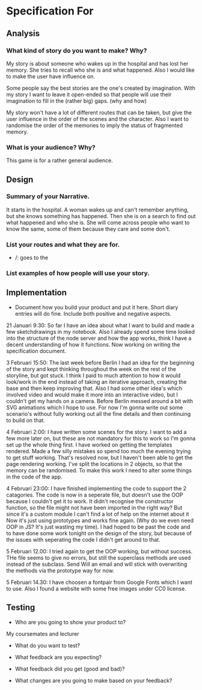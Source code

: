 # Specification For <Insert your project name here>

## Analysis

### What kind of story do you want to make? Why?

My story is about someone who wakes up in the hospital and has lost her memory. She tries to recall who she is and what happened. Also I would like to make the user have influence on. 

Some people say the best stories are the one's created by imagination. With my story I want to leave it open-ended so that people will use their imagination to fill in the (rather big) gaps. (why and how)

My story won't have a lot of different routes that can be taken, but give the user influence in the order of the scenes and the character. Also I want to randomise the order of the memories to imply the status of fragmented memory. 

### What is your audience? Why?

This game is for a rather general audience. 

## Design

### Summary of your Narrative.

It starts in the hospital. A woman wakes up and can't remember anything, but she knows something has happened. Then she is on a search to find out what happened and who she is. She will come across people who want to know the same, some of them because they care and some don't.

### List your routes and what they are for.

- /: goes to the 


### List examples of how people will use your story.




## Implementation

- Document how you build your product and put it here. Short diary entries will do fine. Include both positive and negative aspects.

21 Januari 9:30: So far I have an idea about what I want to build and made a few sketchdrawings in my notebook. Also I already spend some time looked into the structure of the node server and how the app works, think I have a decent understanding of how it functions. Now working on writing the specification document.

3 Februari 15:50: The last week before Berlin I had an idea for the beginning of the story and kept thinking throughout the week on the rest of the storyline, but got stuck. I think I paid to much attention to how it would look/work in the end instead of taking an iterative approach, creating the base and then keep improving that. Also I had some other idea's which involved video and would make it more into an interactive video, but I couldn't get my hands on a camera. Before Berlin messed around a bit with SVG animations which I hope to use. For now I'm gonna write out some scenario's without fully working out all the fine details and then continuing to build on that.

4 Februari 2:00: I have written some scenes for the story. I want to add a few more later on, but these are not mandatory for this to work so I'm gonna set up the whole thing first. I have worked on getting the templates rendered. Made a few silly mistakes so spend too much the evening trying to get stuff working. That's resolved now, but I haven't been able to get the page rendering working. I've split the locations in 2 objects, so that the memory can be randomised. To make this work I need to alter some things in the code of the app. 

4 Februari 23:00: I have finished implementing the code to support the 2 catagories. The code is now in a seperate file, but doesn't use the OOP because I couldn't get it to work. It didn't recognise the constructor function, so the file might not have been imported in the right way? But since it's a custom module I can't find a lot of help on the internet about it Now it's just using prototypes and works fine again. (Why do we even need OOP in JS? It's just wasting my time). I had hoped to be past the code and to have done some work tonight on the design of the story, but because of the issues with seperating the code I didn't get around to that.

5 Februari 12.00: I tried again to get the OOP working, but without success. THe file seems to give no errors, but still the superclass methods are used instead of the subclass. Send Will an email and will stick with overwriting the methods via the prototype way for now. 

5 Februari 14.30: I have choosen a fontpair from Google Fonts which I want to use. Also I found a website with some free images under CC0 license. 

## Testing

- Who are you going to show your product to?

My coursemates and lecturer

- What do you want to test?



- What feedback are you expecting?



- What feedback did you get (good and bad)?



- What changes are you going to make based on your feedback? 


